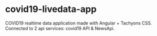 # covid19-livedata-app
COVID19 realtime data application made with Angular + Tachyons CSS. Connected to 2 api services: covid19 API &amp; NewsApi.
